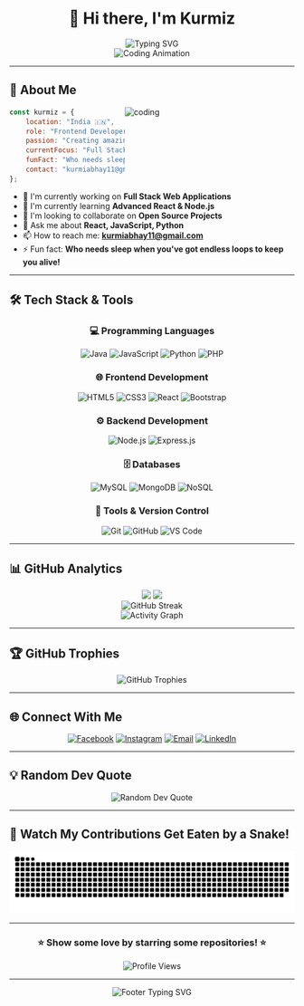 # <div align="center">👋 Hi there, I'm **Kurmiz**</div>

<div align="center">
  <img src="https://readme-typing-svg.herokuapp.com?font=Fira+Code&size=28&duration=3000&pause=1000&color=36BCF7&center=true&vCenter=true&width=600&lines=Full+Stack+Developer;Frontend+Specialist;Code+Enthusiast;Always+Learning+New+Things!" alt="Typing SVG" />
</div>

<div align="center">
  <img src="https://user-images.githubusercontent.com/55389276/140866485-8fb1c876-9a8f-4d6a-98dc-08c4981eaf70.gif" width="400" alt="Coding Animation" />
</div>

---

## 🚀 **About Me**

<img align="right" alt="coding" width="300" src="https://raw.githubusercontent.com/abhisheknaiidu/abhisheknaiidu/master/code.gif">

```javascript
const kurmiz = {
    location: "India 🇮🇳",
    role: "Frontend Developer",
    passion: "Creating amazing web experiences",
    currentFocus: "Full Stack Development",
    funFact: "Who needs sleep when you've got endless loops to keep you alive! 🔄",
    contact: "kurmiabhay11@gmail.com"
};
```

- 🔭 I'm currently working on **Full Stack Web Applications**
- 🌱 I'm currently learning **Advanced React & Node.js**
- 👯 I'm looking to collaborate on **Open Source Projects**
- 💬 Ask me about **React, JavaScript, Python**
- 📫 How to reach me: **kurmiabhay11@gmail.com**
- ⚡ Fun fact: **Who needs sleep when you've got endless loops to keep you alive!**

---

## 🛠️ **Tech Stack & Tools**

<div align="center">

### 💻 **Programming Languages**
<p>
  <img src="https://img.shields.io/badge/Java-ED8B00?style=for-the-badge&logo=openjdk&logoColor=white" alt="Java"/>
  <img src="https://img.shields.io/badge/JavaScript-F7DF1E?style=for-the-badge&logo=javascript&logoColor=black" alt="JavaScript"/>
  <img src="https://img.shields.io/badge/Python-3776AB?style=for-the-badge&logo=python&logoColor=white" alt="Python"/>
  <img src="https://img.shields.io/badge/PHP-777BB4?style=for-the-badge&logo=php&logoColor=white" alt="PHP"/>
</p>

### 🌐 **Frontend Development**
<p>
  <img src="https://img.shields.io/badge/HTML5-E34F26?style=for-the-badge&logo=html5&logoColor=white" alt="HTML5"/>
  <img src="https://img.shields.io/badge/CSS3-1572B6?style=for-the-badge&logo=css3&logoColor=white" alt="CSS3"/>
  <img src="https://img.shields.io/badge/React-20232A?style=for-the-badge&logo=react&logoColor=61DAFB" alt="React"/>
  <img src="https://img.shields.io/badge/Bootstrap-563D7C?style=for-the-badge&logo=bootstrap&logoColor=white" alt="Bootstrap"/>
</p>

### ⚙️ **Backend Development**
<p>
  <img src="https://img.shields.io/badge/Node.js-43853D?style=for-the-badge&logo=node.js&logoColor=white" alt="Node.js"/>
  <img src="https://img.shields.io/badge/Express.js-404D59?style=for-the-badge&logo=express&logoColor=white" alt="Express.js"/>
</p>

### 🗄️ **Databases**
<p>
  <img src="https://img.shields.io/badge/MySQL-005C84?style=for-the-badge&logo=mysql&logoColor=white" alt="MySQL"/>
  <img src="https://img.shields.io/badge/MongoDB-4EA94B?style=for-the-badge&logo=mongodb&logoColor=white" alt="MongoDB"/>
  <img src="https://img.shields.io/badge/NoSQL-4DB33D?style=for-the-badge&logo=json&logoColor=white" alt="NoSQL"/>
</p>

### 🔧 **Tools & Version Control**
<p>
  <img src="https://img.shields.io/badge/Git-F05032?style=for-the-badge&logo=git&logoColor=white" alt="Git"/>
  <img src="https://img.shields.io/badge/GitHub-100000?style=for-the-badge&logo=github&logoColor=white" alt="GitHub"/>
  <img src="https://img.shields.io/badge/VS_Code-007ACC?style=for-the-badge&logo=visual-studio-code&logoColor=white" alt="VS Code"/>
</p>

</div>

---

## 📊 **GitHub Analytics**

<div align="center">
  <img height="180em" src="https://github-readme-stats.vercel.app/api?username=kurmiz&show_icons=true&theme=tokyonight&include_all_commits=true&count_private=true"/>
  <img height="180em" src="https://github-readme-stats.vercel.app/api/top-langs/?username=kurmiz&layout=compact&langs_count=8&theme=tokyonight"/>
</div>

<div align="center">
  <img src="https://github-readme-streak-stats.herokuapp.com/?user=kurmiz&theme=tokyonight" alt="GitHub Streak"/>
</div>

<div align="center">
  <img src="https://github-readme-activity-graph.vercel.app/graph?username=kurmiz&theme=tokyo-night&bg_color=1a1b27&color=be90f2&line=626880&point=f8f8f2&area=true&hide_border=true" alt="Activity Graph"/>
</div>

---

## 🏆 **GitHub Trophies**

<div align="center">
  <img src="https://github-profile-trophy.vercel.app/?username=kurmiz&theme=tokyonight&no-frame=true&row=1&column=7" alt="GitHub Trophies"/>
</div>

---

## 🌐 **Connect With Me**

<div align="center">
  
[![Facebook](https://img.shields.io/badge/Facebook-1877F2?style=for-the-badge&logo=facebook&logoColor=white)](https://fb.com/subash%20yadav)
[![Instagram](https://img.shields.io/badge/Instagram-E4405F?style=for-the-badge&logo=instagram&logoColor=white)](https://instagram.com/subashyadav9285)
[![Email](https://img.shields.io/badge/Gmail-D14836?style=for-the-badge&logo=gmail&logoColor=white)](mailto:kurmiabhay11@gmail.com)
[![LinkedIn](https://img.shields.io/badge/LinkedIn-0077B5?style=for-the-badge&logo=linkedin&logoColor=white)](#)

</div>

---

## 💡 **Random Dev Quote**

<div align="center">
  <img src="https://quotes-github-readme.vercel.app/api?type=horizontal&theme=tokyonight" alt="Random Dev Quote"/>
</div>

---

## 🐍 **Watch My Contributions Get Eaten by a Snake!**

<div align="center">
  <img src="https://raw.githubusercontent.com/platane/snk/output/github-contribution-grid-snake-dark.svg" alt="Snake Animation" />
</div>

---

<div align="center">
  
### ⭐ **Show some love by starring some repositories!** ⭐

<img src="https://komarev.com/ghpvc/?username=kurmiz&style=for-the-badge&color=brightgreen" alt="Profile Views"/>

</div>

---

<div align="center">
  <img src="https://readme-typing-svg.herokuapp.com?font=Fira+Code&size=20&duration=2000&pause=1000&color=36BCF7&center=true&vCenter=true&width=500&lines=Thanks+for+visiting!;Let's+connect+and+build+together!;Happy+Coding!+🚀" alt="Footer Typing SVG" />
</div>
